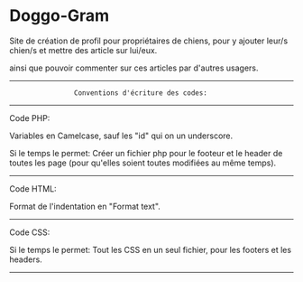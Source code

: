 # Doggo-Gram


Site de création de profil pour propriétaires de chiens,
pour y ajouter leur/s chien/s et mettre des article sur lui/eux.

ainsi que pouvoir commenter sur ces articles par d'autres usagers.

***************************************************************************
					Conventions d'écriture des codes:
***************************************************************************

Code PHP:

Variables en Camelcase, sauf les "id" qui on un underscore.

Si le temps le permet: Créer un fichier php pour le footeur et le header
					   de toutes les page (pour qu'elles soient toutes
					   modifiées au même temps).

***************************************************************************
Code HTML:

Format de l'indentation en "Format text".

***************************************************************************
Code CSS:

Si le temps le permet: Tout les CSS en un seul fichier,
					   pour les footers et les headers.

***************************************************************************